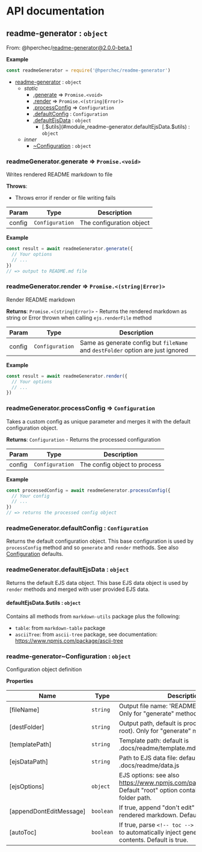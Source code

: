 # API documentation

<a name="module_readme-generator"></a>

## readme-generator : <code>object</code>
From: @hperchec/readme-generator@2.0.0-beta.1

**Example**  
```js
const readmeGenerator = require('@hperchec/readme-generator')
```

* [readme-generator](#module_readme-generator) : <code>object</code>
    * _static_
        * [.generate](#module_readme-generator.generate) ⇒ <code>Promise.&lt;void&gt;</code>
        * [.render](#module_readme-generator.render) ⇒ <code>Promise.&lt;(string\|Error)&gt;</code>
        * [.processConfig](#module_readme-generator.processConfig) ⇒ <code>Configuration</code>
        * [.defaultConfig](#module_readme-generator.defaultConfig) : <code>Configuration</code>
        * [.defaultEjsData](#module_readme-generator.defaultEjsData) : <code>object</code>
            * [.$utils](#module_readme-generator.defaultEjsData.$utils) : <code>object</code>
    * _inner_
        * [~Configuration](#module_readme-generator..Configuration) : <code>object</code>

<a name="module_readme-generator.generate"></a>

### readmeGenerator.generate ⇒ <code>Promise.&lt;void&gt;</code>
Writes rendered README markdown to file

**Throws**:

- Throws error if render or file writing fails


| Param | Type | Description |
| --- | --- | --- |
| config | <code>Configuration</code> | The configuration object |

**Example**  
```js
const result = await readmeGenerator.generate({
  // Your options
  // ...
})
// => output to README.md file
```
<a name="module_readme-generator.render"></a>

### readmeGenerator.render ⇒ <code>Promise.&lt;(string\|Error)&gt;</code>
Render README markdown

**Returns**: <code>Promise.&lt;(string\|Error)&gt;</code> - Returns the rendered markdown as string or Error thrown when calling `ejs.renderFile` method  

| Param | Type | Description |
| --- | --- | --- |
| config | <code>Configuration</code> | Same as generate config but `fileName` and `destFolder` option are just ignored |

**Example**  
```js
const result = await readmeGenerator.render({
  // Your options
  // ...
})
```
<a name="module_readme-generator.processConfig"></a>

### readmeGenerator.processConfig ⇒ <code>Configuration</code>
Takes a custom config as unique parameter and merges it with the default configuration object.

**Returns**: <code>Configuration</code> - Returns the processed configuration  

| Param | Type | Description |
| --- | --- | --- |
| config | <code>Configuration</code> | The config object to process |

**Example**  
```js
const processedConfig = await readmeGenerator.processConfig({
  // Your config
  // ...
})
// => returns the processed config object
```
<a name="module_readme-generator.defaultConfig"></a>

### readmeGenerator.defaultConfig : <code>Configuration</code>
Returns the default configuration object.
This base configuration is used by `processConfig` method and so `generate` and `render` methods.
See also [Configuration](#module_readme-generator..Configuration) defaults.

<a name="module_readme-generator.defaultEjsData"></a>

### readmeGenerator.defaultEjsData : <code>object</code>
Returns the default EJS data object.
This base EJS data object is used by `render` methods and merged with user provided EJS data.

<a name="module_readme-generator.defaultEjsData.$utils"></a>

#### defaultEjsData.$utils : <code>object</code>
Contains all methods from `markdown-utils` package plus the following:

- `table`: from `markdown-table` package
- `asciiTree`: from `ascii-tree` package, see documentation: https://www.npmjs.com/package/ascii-tree

<a name="module_readme-generator..Configuration"></a>

### readme-generator~Configuration : <code>object</code>
Configuration object definition

**Properties**

| Name | Type | Description |
| --- | --- | --- |
| [fileName] | <code>string</code> | Output file name: 'README.md' by default. Only for "generate" method |
| [destFolder] | <code>string</code> | Output path, default is process.cwd (project root). Only for "generate" method |
| [templatePath] | <code>string</code> | Template path: default is .docs/readme/template.md |
| [ejsDataPath] | <code>string</code> | Path to EJS data file: default is .docs/readme/data.js |
| [ejsOptions] | <code>object</code> | EJS options: see also https://www.npmjs.com/package/ejs#options. Default "root" option contains your template folder path. |
| [appendDontEditMessage] | <code>boolean</code> | If true, append "don't edit" message to rendered markdown. Default is true. |
| [autoToc] | <code>boolean</code> | If true, parse `<!-- toc -->` special comment to automatically inject generated table of contents. Default is true. |


